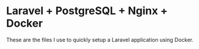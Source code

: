 # Laravel + PostgreSQL + Nginx + Docker

These are the files I use to quickly setup a Laravel application using Docker.
